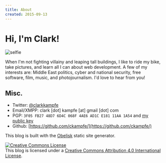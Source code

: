 ```yaml
---
title: About
created: 2015-09-13
---
```


# Hi, I'm Clark!
![selfie](https://i.imgur.com/2DtFhll.jpg)

When I'm not fighting villainy and leaping tall buildings, I like to ride my bike, take pictures, and learn all I can about web development. A few of my interests are: Middle East politics, cyber and national security, free software, film, music, and photojournalism. I'd love to hear from you!

## Misc.

- Twitter: [@clarkkampfe](https://twitter.com/clarkkampfe)
- Email/XMPP: clark [dot] kampfe [at] gmail [dot] com
- PGP: `3F05 FB27 48D7 6D4C 068F 4AE6 AD1C E181 11AA 1A54` and [my public key](https://keybase.io/ckampfe/key.asc)
- Github: [https://github.com/ckampfe/](https://github.com/ckampfe/)

This blog is built with the [Obelisk](https://github.com/ckampfe/obelisk) static
site generator.

<a rel="license" href="http://creativecommons.org/licenses/by/4.0/"><img alt="Creative Commons License" style="border-width:0" src="https://i.creativecommons.org/l/by/4.0/88x31.png" /></a><br />This blog is licensed under a <a rel="license" href="http://creativecommons.org/licenses/by/4.0/">Creative Commons Attribution 4.0 International License</a>.
